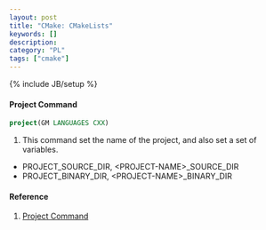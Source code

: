 ```yaml
--- 
layout: post 
title: "CMake: CMakeLists" 
keywords: [] 
description: 
category: "PL"
tags: ["cmake"] 
--- 
```

{% include JB/setup %}


####  Project Command

```cmake
project(GM LANGUAGES CXX)
```
1. This command set the name of the project, and also set a set of variables.
- PROJECT\_SOURCE\_DIR, \<PROJECT-NAME\>\_SOURCE\_DIR
- PROJECT\_BINARY\_DIR, \<PROJECT-NAME\>\_BINARY\_DIR




#### Reference
1. [Project Command](https://cmake.org/cmake/help/latest/command/project.html)
